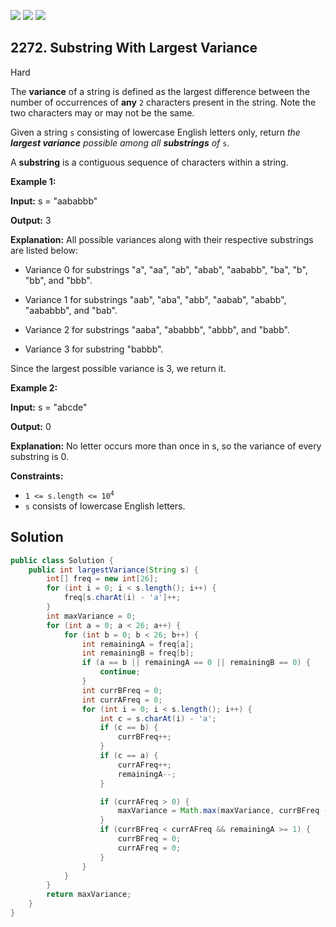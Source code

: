 [![](https://img.shields.io/github/stars/javadev/LeetCode-in-Java?label=Stars&style=flat-square)](https://github.com/javadev/LeetCode-in-Java)
[![](https://img.shields.io/github/forks/javadev/LeetCode-in-Java?label=Fork%20me%20on%20GitHub%20&style=flat-square)](https://github.com/javadev/LeetCode-in-Java/fork)
[![](https://img.shields.io/badge/-LeetCode%20in%20Kotlin-blue?style=flat-square)](https://github.com/javadev/LeetCode-in-Kotlin)

## 2272\. Substring With Largest Variance

Hard

The **variance** of a string is defined as the largest difference between the number of occurrences of **any** `2` characters present in the string. Note the two characters may or may not be the same.

Given a string `s` consisting of lowercase English letters only, return _the **largest variance** possible among all **substrings** of_ `s`.

A **substring** is a contiguous sequence of characters within a string.

**Example 1:**

**Input:** s = "aababbb"

**Output:** 3

**Explanation:** All possible variances along with their respective substrings are listed below: 

- Variance 0 for substrings "a", "aa", "ab", "abab", "aababb", "ba", "b", "bb", and "bbb". 

- Variance 1 for substrings "aab", "aba", "abb", "aabab", "ababb", "aababbb", and "bab". 

- Variance 2 for substrings "aaba", "ababbb", "abbb", and "babb". 

- Variance 3 for substring "babbb". 
  
Since the largest possible variance is 3, we return it.

**Example 2:**

**Input:** s = "abcde"

**Output:** 0

**Explanation:** No letter occurs more than once in s, so the variance of every substring is 0.

**Constraints:**

*   <code>1 <= s.length <= 10<sup>4</sup></code>
*   `s` consists of lowercase English letters.

## Solution

```java
public class Solution {
    public int largestVariance(String s) {
        int[] freq = new int[26];
        for (int i = 0; i < s.length(); i++) {
            freq[s.charAt(i) - 'a']++;
        }
        int maxVariance = 0;
        for (int a = 0; a < 26; a++) {
            for (int b = 0; b < 26; b++) {
                int remainingA = freq[a];
                int remainingB = freq[b];
                if (a == b || remainingA == 0 || remainingB == 0) {
                    continue;
                }
                int currBFreq = 0;
                int currAFreq = 0;
                for (int i = 0; i < s.length(); i++) {
                    int c = s.charAt(i) - 'a';
                    if (c == b) {
                        currBFreq++;
                    }
                    if (c == a) {
                        currAFreq++;
                        remainingA--;
                    }

                    if (currAFreq > 0) {
                        maxVariance = Math.max(maxVariance, currBFreq - currAFreq);
                    }
                    if (currBFreq < currAFreq && remainingA >= 1) {
                        currBFreq = 0;
                        currAFreq = 0;
                    }
                }
            }
        }
        return maxVariance;
    }
}
```